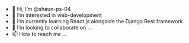- 👋 Hi, I’m @shaun-ps-04
- 👀 I’m interested in web-development
- 🌱 I’m currently learning React.js alongside the Django Rest framework
- 💞️ I’m looking to collaborate on ...
- 📫 How to reach me ...

<!---
shaun-ps-04/shaun-ps-04 is a ✨ special ✨ repository because its `README.md` (this file) appears on your GitHub profile.
You can click the Preview link to take a look at your changes.
--->

